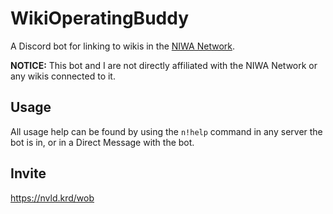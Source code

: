 # WikiOperatingBuddy
A Discord bot for linking to wikis in the [NIWA Network](http://www.niwanetwork.org).

**NOTICE:** This bot and I are not directly affiliated with the NIWA Network or any wikis connected to it.

## Usage
All usage help can be found by using the `n!help` command in any server the bot is in, or in a Direct Message with the bot.

## Invite
https://nvld.krd/wob
